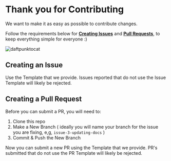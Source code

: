 Thank you for Contributing
===

We want to make it as easy as possible to contribute changes.

Follow the requirements below for __[Creating Issues](https://github.com/CivilServiceUSA/api/issues/new)__ and __[Pull Requests](https://github.com/CivilServiceUSA/api/pull/new)__, to keep everything simple for everyone :)

![daftpunktocat](https://octodex.github.com/images/daftpunktocat-thomas.gif "daftpunktocat")


Creating an Issue
---

Use the Template that we provide.  Issues reported that do not use the Issue Template will likely be rejected.


Creating a Pull Request
---

Before you can submit a PR, you will need to:

1. Clone this repo
2. Make a New Branch ( ideally you will name your branch for the issue you are fixing, e,g, `issue-3-updating-docs` )
3. Commit & Push the New Branch

Now you can submit a new PR using the Template that we provide.  PR's submitted that do not use the PR Template will likely be rejected.
